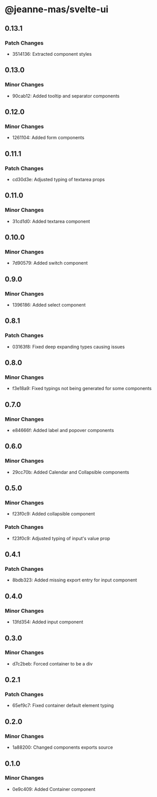 # @jeanne-mas/svelte-ui

## 0.13.1

### Patch Changes

- 3514136: Extracted component styles

## 0.13.0

### Minor Changes

- 90cab12: Added tooltip and separator components

## 0.12.0

### Minor Changes

- 1261104: Added form components

## 0.11.1

### Patch Changes

- cd30d3e: Adjusted typing of textarea props

## 0.11.0

### Minor Changes

- 31cd1d0: Added textarea component

## 0.10.0

### Minor Changes

- 7d90579: Added switch component

## 0.9.0

### Minor Changes

- 1396186: Added select component

## 0.8.1

### Patch Changes

- 03163f8: Fixed deep expanding types causing issues

## 0.8.0

### Minor Changes

- f3e18a9: Fixed typings not being generated for some components

## 0.7.0

### Minor Changes

- e84666f: Added label and popover components

## 0.6.0

### Minor Changes

- 29cc70b: Added Calendar and Collapsible components

## 0.5.0

### Minor Changes

- f23f0c9: Added collapsible component

### Patch Changes

- f23f0c9: Adjusted typing of input's value prop

## 0.4.1

### Patch Changes

- 8bdb323: Added missing export entry for input component

## 0.4.0

### Minor Changes

- 13fd354: Added input component

## 0.3.0

### Minor Changes

- d7c2beb: Forced container to be a div

## 0.2.1

### Patch Changes

- 65ef9c7: Fixed container default element typing

## 0.2.0

### Minor Changes

- 1a88200: Changed components exports source

## 0.1.0

### Minor Changes

- 0e9c409: Added Container component
